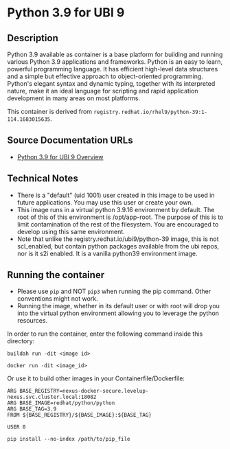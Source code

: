 
# Python 3.9 for UBI 9

## Description

Python 3.9 available as container is a base platform for building and running various Python 3.9 applications and frameworks. Python is an easy to learn, powerful programming language. It has efficient high-level data structures and a simple but effective approach to object-oriented programming. Python's elegant syntax and dynamic typing, together with its interpreted nature, make it an ideal language for scripting and rapid application development in many areas on most platforms.

This container is derived from `registry.redhat.io/rhel9/python-39:1-114.1683015635`.

## Source Documentation URLs

- [Python 3.9 for UBI 9 Overview](https://catalog.redhat.com/software/containers/rhel9/python-39/61a6101fbfd4a5234d59629d?container-tabs=overview)

## Technical Notes

- There is a "default" (uid 1001) user created in this image to be used in future applications.  You may use this user or create your own.
- This image runs in a virtual python 3.9.16 environment by default.  The root of this of this environment is /opt/app-root.  The purpose of this is to limit contamination of the rest of the filesystem.  You are encouraged to develop using this same environment.
- Note that unlike the registry.redhat.io/ubi9/python-39 image, this is not scl_enabled, but contain python packages available from the ubi repos, nor is it s2i enabled.  It is a vanilla python39 environment image.


## Running the container
- Please use `pip` and NOT `pip3` when running the pip command.  Other conventions might not work.
- Running the image, whether in its default user or with root will drop you into the virtual python environment allowing you to leverage the python resources.

In order to run the container, enter the following command inside this directory:

`buildah run -dit <image id>`

`docker run -dit <image_id>`

Or use it to build other images in your Containerfile/Dockerfile:
```
ARG BASE_REGISTRY=nexus-docker-secure.levelup-nexus.svc.cluster.local:18082
ARG BASE_IMAGE=redhat/python/python
ARG BASE_TAG=3.9
FROM ${BASE_REGISTRY}/${BASE_IMAGE}:${BASE_TAG}

USER 0

pip install --no-index /path/to/pip_file
```

